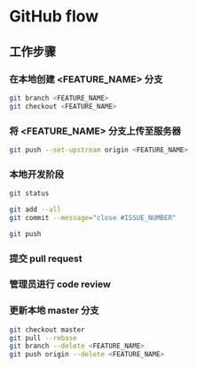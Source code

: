 # GitHub flow

## 工作步骤

### 在本地创建 <FEATURE_NAME> 分支

```bash
git branch <FEATURE_NAME>
git checkout <FEATURE_NAME>
```

### 将 <FEATURE_NAME> 分支上传至服务器

```bash
git push --set-upstream origin <FEATURE_NAME>
```

### 本地开发阶段

```bash
git status
```

```bash
git add --all
git commit --message="close #ISSUE_NUMBER"
```

```bash
git push
```

### 提交 pull request

### 管理员进行 code review

### 更新本地 master 分支

```bash
git checkout master
git pull --rebase
git branch --delete <FEATURE_NAME>
git push origin --delete <FEATURE_NAME>
```
